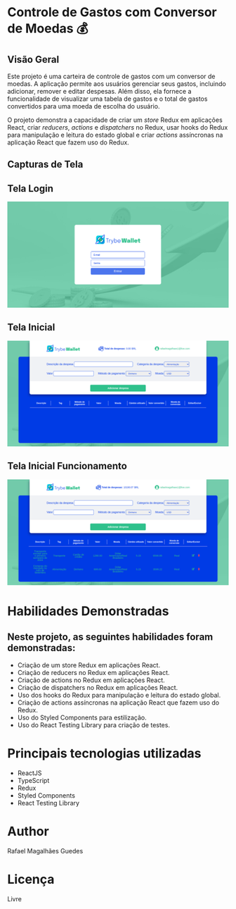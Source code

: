 # Controle de Gastos com Conversor de Moedas 💰

## Visão Geral

Este projeto é uma carteira de controle de gastos com um conversor de moedas. A aplicação permite aos usuários gerenciar seus gastos, incluindo adicionar, remover e editar despesas. Além disso, ela fornece a funcionalidade de visualizar uma tabela de gastos e o total de gastos convertidos para uma moeda de escolha do usuário.

O projeto demonstra a capacidade de criar um _store_ Redux em aplicações React, criar _reducers_, _actions_ e _dispatchers_ no Redux, usar hooks do Redux para manipulação e leitura do estado global e criar _actions_ assíncronas na aplicação React que fazem uso do Redux.

## Capturas de Tela

## Tela Login

![Tela Login](imgs/tela_login.png)

## Tela Inicial

![Tela Inicial](imgs/tela_inicial.png)

## Tela Inicial Funcionamento

![Tela Inicial](imgs/tela_com_dados.png)

# Habilidades Demonstradas

## Neste projeto, as seguintes habilidades foram demonstradas:

- Criação de um store Redux em aplicações React.
- Criação de reducers no Redux em aplicações React.
- Criação de actions no Redux em aplicações React.
- Criação de dispatchers no Redux em aplicações React.
- Uso dos hooks do Redux para manipulação e leitura do estado global.
- Criação de actions assíncronas na aplicação React que fazem uso do Redux.
- Uso do Styled Components para estilização.
- Uso do React Testing Library para criação de testes.

# Principais tecnologias utilizadas

- ReactJS
- TypeScript
- Redux
- Styled Components
- React Testing Library

# Author

Rafael Magalhães Guedes

# Licença

Livre
